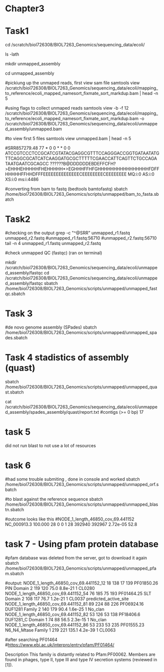 
# Chapter3

# Task1
cd /scratch/biol726308/BIOL7263_Genomics/sequencing_data/ecoli/

ls -lath

mkdir unmapped_assembly

cd unmapped_assembly

#pickiung up the unmaped reads, first view sam file 
samtools view /scratch/biol726308/BIOL7263_Genomics/sequencing_data/ecoli/mapping_to_reference/ecoli_mapped_namesort_fixmate_sort_markdup.bam | head -n 5

#using flags to collect unmaped reads
samtools view -b -f 12 /scratch/biol726308/BIOL7263_Genomics/sequencing_data/ecoli/mapping_to_reference/ecoli_mapped_namesort_fixmate_sort_markdup.bam -o /scratch/biol726308/BIOL7263_Genomics/sequencing_data/ecoli/unmapped_assembly/unmapped.bam

#to view first 5 files 
samtools view unmapped.bam | head -n 5

#SRR857279.48    77      *       0       0       *       *       0       0       ATCCGTCCCTCCGCATCGTATACGAGGCGTTTCCAGGGACCGGTGATAATATGTTCAGGCGCATCATCAAGGATGCGCTTTTTCGAACCATTCAGTTCTGCCAGATAATGAATCGCAGCC        ??????B@DDDDDDEBDEFFCFH?>EHHHEHHHHHFHEHHHHH*>EGHHHFFHFGHHHHHHHHHHHHHHHHFDFFHHHHHFFHHDFFFEEEEEEEEEEEEEECEEEEEEEECEEEEEEEE        MQ:i:0  AS:i:0  XS:i:0 ms:i:4486

#converting from bam to fastq (bedtools bamtofastq)
sbatch /home/biol726308/BIOL7263_Genomics/scripts/unmapped/bam_to_fasta.sbatch

# Task2
#checking on the output
grep -c "^@SRR" unmapped_r1.fastq unmapped_r2.fastq 
#unmapped_r1.fastq:56710
#unmapped_r2.fastq:56710
tail -n 4 unmapped_r1.fastq unmapped_r2.fastq

#check unmapped QC (fastqc) (ran on terminal)

mkdir /scratch/biol726308/BIOL7263_Genomics/sequencing_data/ecoli/unmapped_assembly/fastqc
cd /scratch/biol726308/BIOL7263_Genomics/sequencing_data/ecoli/unmapped_assembly/fastqc
sbatch /home/biol726308/BIOL7263_Genomics/scripts/unmapped/unmapped_fastqc.sbatch

# Task 3
#de novo genome assembly (SPades)
sbatch /home/biol726308/BIOL7263_Genomics/scripts/unmapped/unmapped_spades.sbatch

# Task 4 stadistics of assembly (quast)
sbatch /home/biol726308/BIOL7263_Genomics/scripts/unmapped/unmapped_quast.sbatch

cat /scratch/biol726308/BIOL7263_Genomics/sequencing_data/ecoli/unmapped_assembly/spades_assembly/quast/report.txt
#contigs (>= 0 bp)         17

# task 5
did not run blast to not use a lot of resources

# task 6
#had some trouble submiting , done in console and worked
sbatch 	/home/biol726308/BIOL7263_Genomics/scripts/unmapped/unmapped_orf.sbatch

#to blast against the reference sequence 
sbatch 	/home/biol726308/BIOL7263_Genomics/scripts/unmapped/unmapped_blastn.sbatch

#outcome looks like this
#NODE_1_length_46850_cov_69.441152	NC_000913.3	100.000	28	0	0	1	28	392940	392967	2.72e-05	52.8

# task 7 - Using pfam protein database
#pfam database was deleted from the server, got to download it again
sbatch 	/home/biol726308/BIOL7263_Genomics/scripts/unmapped/unmapped_pfam.sbatch

#output:
NODE_1_length_46850_cov_69.441152_12      18    138     17    139 PF01850.26  PIN               Domain     2   119   120     75.0   8.8e-21   1 CL0280   
NODE_1_length_46850_cov_69.441152_54      76    185     75    193 PF01464.25  SLT               Domain     2   108   117     76.7   1.2e-21   1 CL0037   predicted_active_site
NODE_1_length_46850_cov_69.441152_81      89    224     88    226 PF06924.16  DUF1281           Family     2   140   179     90.4   1.6e-25   1 No_clan  
NODE_1_length_46850_cov_69.441152_82      53    126     53    138 PF18406.6   DUF1281_C         Domain     1    74    88     56.5   2.3e-15   1 No_clan  
NODE_1_length_46850_cov_69.441152_86      53    233     53    235 PF01555.23  N6_N4_Mtase       Family     1   219   221    135.1   4.2e-39   1 CL0063   

#after searching PF01464
#https://www.ebi.ac.uk/interpro/entry/pfam/PF01464/

Description
This family is distantly related to Pfam:PF00062. Members are found in phages, type II, type III and type IV secretion systems (reviewed in [1]).